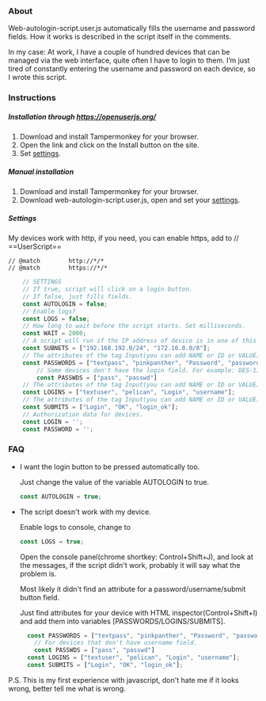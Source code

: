 ### About
Web-autologin-script.user.js automatically fills the username and password fields.
How it works is described in the script itself in the comments.

In my case:
At work, I have a couple of hundred devices that can be managed via the web interface, quite often I have to login to them. 
I’m just tired of constantly entering the username and password on each device, so I wrote this script.

### Instructions
##### Installation through https://openuserjs.org/
1. Download and install Tampermonkey for your browser.
2. Open the link and click on the Install button on the site.
3. Set [settings](#settings).

##### Manual installation
1. Download and install Tampermonkey for your browser.
2. Download web-autologin-script.user.js, open and set your [settings](#settings).

##### Settings
My devices work with http, if you need, you can enable https, add to // ==UserScript==
```
// @match        http://*/*
// @match        https://*/*
```

```javascript
    // SETTINGS
    // If true, script will click on a login button.
    // If false, just fills fields.
    const AUTOLOGIN = false;
    // Enable logs?
    const LOGS = false;
    // How long to wait before the script starts. Set milliseconds.
    const WAIT = 2000;
    // A script will run if the IP address of device is in one of this subnets. | Add your own subnets.
    const SUBNETS = ["192.168.192.0/24", "172.16.0.0/8"];
    // The attributes of the tag Input(you can add NAME or ID or VALUE), which is associated with password field.
    const PASSWORDS = ["textpass", "pinkpanther", "Password", "password"];
        // Some devices don't have the login field. For example: DES-1100-16.
        const PASSWDS = ["pass", "passwd"]
    // The attributes of the tag Input(you can add NAME or ID or VALUE), which is associated with login field.
    const LOGINS = ["textuser", "pelican", "Login", "username"];
    // The attributes of the tag Input(you can add NAME or ID or VALUE), which is associated with submit button.
    const SUBMITS = ["Login", "OK", "login_ok"];
    // Authorization data for devices.
    const LOGIN = '';
    const PASSWORD = '';
```

### FAQ
* I want the login button to be pressed automatically too.

  Just change the value of the variable AUTOLOGIN to true.
  ```javascript
  const AUTOLOGIN = true;
  ```

* The script doesn't work with my device.
  
  Enable logs to console, change to
  ```javascript
  const LOGS = true;  
  ```
  Open the console panel(chrome shortkey: Control+Shift+J),
  and look at the messages, if the script didn't work, probably it will say what the problem is.

  Most likely it didn't find an attribute for a password/username/submit button field.

  Just find attributes for your device with HTML inspector(Control+Shift+I) 
  and add them into variables [PASSWORDS/LOGINS/SUBMITS].
  ```javascript
    const PASSWORDS = ["textpass", "pinkpanther", "Password", "password"];
      // For devices that don't have username field.
      const PASSWDS = ["pass", "passwd"]
    const LOGINS = ["textuser", "pelican", "Login", "username"];
    const SUBMITS = ["Login", "OK", "login_ok"];
  ```

P.S.
This is my first experience with javascript, don't hate me if it looks wrong, better tell me what is wrong.
